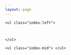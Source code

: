 ```yaml
---
layout: page
---
```

<div class="index-artical">

    <ul class="index-left">
	
    
	
    </ul>

    <ul class="index-mid"> </ul>
</div>
